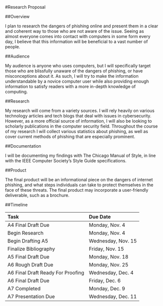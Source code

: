 #Research Proposal

##Overview

I plan to research the dangers of phishing online and present them in a clear and coherent way to those who are not aware of the issue. Seeing as almost everyone comes into contact with computers in some form every day, I believe that this information will be beneficial to a vast number of people.

##Audience

My audience is anyone who uses computers, but I will specifically target those who are blissfully unaware of the dangers of phishing, or have misconceptions about it. As such, I will try to make the information understandable by a novice computer user while also providing enough information to satisfy readers with a more in-depth knowledge of computing.

##Research

My research will come from a variety sources. I will rely heavily on various technology articles and tech blogs that deal with issues in cybersecurity. However, as a more official source of information, I will also be looking to scholarly publications in the computer security field. Throughout the course of my research I will collect various statistics about phishing, as well as cover current methods of phishing that are especially prominent.

##Documentation


I will be documenting my findings with The Chicago Manual of Style, in line with the IEEE Computer Society’s Style Guide specifications.

##Product

The final product will be an informational piece on the dangers of internet phishing, and what steps individuals can take to protect themselves in the face of these threats. The final product may incorporate a user-friendly deliverable, such as a brochure.

##Timeline

Task | Due Date
:--- | :---
A4 Final Draft Due | Monday, Nov. 4
Begin Research | Monday, Nov. 4
Begin Drafting A5 | Wednesday, Nov. 15
Finalize Bibliography | Friday, Nov. 15
A5 Final Draft Due | Monday, Nov. 18
A6 Rough Draft Due | Monday, Nov. 25
A6 Final Draft Ready For Proofing | Wednesday, Dec. 4
A6 Final Draft Due | Friday, Dec. 6
A7 Completed | Monday, Dec. 9
A7 Presentation Due | Wednesday, Dec. 11
